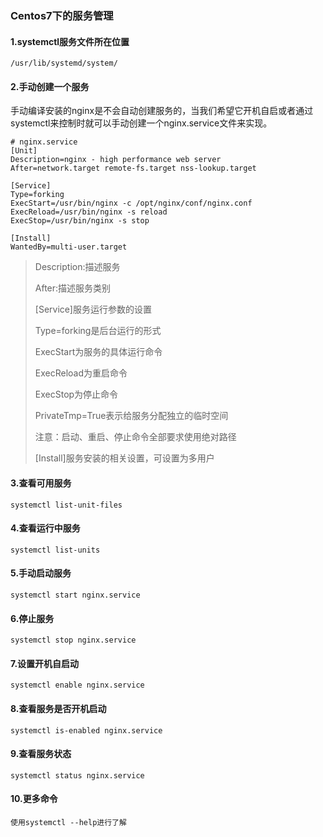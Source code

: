 ### Centos7下的服务管理

#### 1.systemctl服务文件所在位置

```
/usr/lib/systemd/system/
```

#### 2.手动创建一个服务

手动编译安装的nginx是不会自动创建服务的，当我们希望它开机自启或者通过systemctl来控制时就可以手动创建一个nginx.service文件来实现。

```
# nginx.service
[Unit]
Description=nginx - high performance web server
After=network.target remote-fs.target nss-lookup.target

[Service]
Type=forking
ExecStart=/usr/bin/nginx -c /opt/nginx/conf/nginx.conf
ExecReload=/usr/bin/nginx -s reload
ExecStop=/usr/bin/nginx -s stop

[Install]
WantedBy=multi-user.target
```

> [Unit]:服务的说明
> Description:描述服务
>
> After:描述服务类别
>
> [Service]服务运行参数的设置
>
> Type=forking是后台运行的形式
>
> ExecStart为服务的具体运行命令
>
> ExecReload为重启命令
>
> ExecStop为停止命令
>
> PrivateTmp=True表示给服务分配独立的临时空间
>
> 注意：启动、重启、停止命令全部要求使用绝对路径
>
> [Install]服务安装的相关设置，可设置为多用户

#### 3.查看可用服务

```
systemctl list-unit-files
```

#### 4.查看运行中服务

```
systemctl list-units
```

#### 5.手动启动服务

```
systemctl start nginx.service
```

#### 6.停止服务

```
systemctl stop nginx.service
```

#### 7.设置开机自启动

```
systemctl enable nginx.service
```

#### 8.查看服务是否开机启动

```
systemctl is-enabled nginx.service
```

#### 9.查看服务状态

```
systemctl status nginx.service
```

#### 10.更多命令

```
使用systemctl --help进行了解
```

